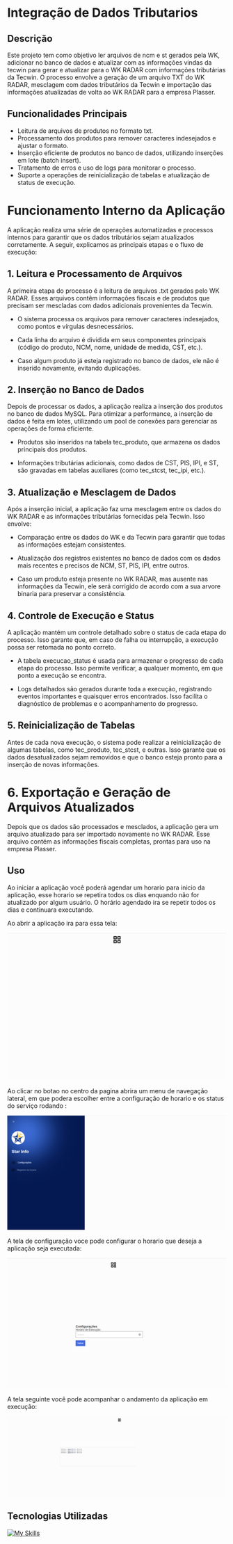 <!-- "# tecwin"  -->


<!--
ORDEM DE EXECUÇÃO MANUAL:
IMPORTNCM
IMPORTST
APIST
APIPIS
APIPISDEB
DADOSST                       
AJUSTAIPI
AJUSTAST
ATUALIZANCM
AJUSTACST
ATUALIZA 
-->
# Integração de Dados Tributarios 
## Descrição

Este projeto tem como objetivo ler arquivos de ncm e st gerados pela WK, adicionar no banco de dados e atualizar com as informações vindas da tecwin para gerar e atualizar para o WK RADAR com informações tributárias da Tecwin. O processo envolve a geração de um arquivo TXT do WK RADAR, mesclagem com dados tributários da Tecwin e importação das informações atualizadas de volta ao WK RADAR para a empresa Plasser.

## Funcionalidades Principais

* Leitura de arquivos de produtos no formato txt.
* Processamento dos produtos para remover caracteres indesejados e ajustar o formato.
* Inserção eficiente de produtos no banco de dados, utilizando inserções em lote (batch insert).
* Tratamento de erros e uso de logs para monitorar o processo.
* Suporte a operações de reinicialização de tabelas e atualização de status de execução.

# Funcionamento Interno da Aplicação

A aplicação realiza uma série de operações automatizadas e processos internos para garantir que os dados tributários sejam atualizados corretamente. A seguir, explicamos as principais etapas e o fluxo de execução:

## 1. Leitura e Processamento de Arquivos

A primeira etapa do processo é a leitura de arquivos .txt gerados pelo WK RADAR. Esses arquivos contêm informações fiscais e de produtos que precisam ser mescladas com dados adicionais provenientes da Tecwin.

* O sistema processa os arquivos para remover caracteres indesejados, como pontos e vírgulas desnecessários.

* Cada linha do arquivo é dividida em seus componentes principais (código do produto, NCM, nome, unidade de medida, CST, etc.).

* Caso algum produto já esteja registrado no banco de dados, ele não é inserido novamente, evitando duplicações. 

## 2. Inserção no Banco de Dados

Depois de processar os dados, a aplicação realiza a inserção dos produtos no banco de dados MySQL. Para otimizar a performance, a inserção de dados é feita em lotes, utilizando um pool de conexões para gerenciar as operações de forma eficiente.

* Produtos são inseridos na tabela tec_produto, que armazena os dados principais dos produtos.

* Informações tributárias adicionais, como dados de CST, PIS, IPI, e ST, são gravadas em tabelas auxiliares (como tec_stcst, tec_ipi, etc.).

## 3. Atualização e Mesclagem de Dados

Após a inserção inicial, a aplicação faz uma mesclagem entre os dados do WK RADAR e as informações tributárias fornecidas pela Tecwin. Isso envolve:

* Comparação entre os dados do WK e da Tecwin para garantir que todas as informações estejam consistentes.

* Atualização dos registros existentes no banco de dados com os dados mais recentes e precisos de NCM, ST, PIS, IPI, entre outros.

* Caso um produto esteja presente no WK RADAR, mas ausente nas informações da Tecwin, ele será corrigido de acordo com a sua arvore binaria para preservar a consistência.

## 4. Controle de Execução e Status

A aplicação mantém um controle detalhado sobre o status de cada etapa do processo. Isso garante que, em caso de falha ou interrupção, a execução possa ser retomada no ponto correto.

* A tabela execucao_status é usada para armazenar o progresso de cada etapa do processo. Isso permite verificar, a qualquer momento, em que ponto a execução se encontra.

* Logs detalhados são gerados durante toda a execução, registrando eventos importantes e quaisquer erros encontrados. Isso facilita o diagnóstico de problemas e o acompanhamento do progresso.

## 5. Reinicialização de Tabelas

Antes de cada nova execução, o sistema pode realizar a reinicialização de algumas tabelas, como tec_produto, tec_stcst, e outras. Isso garante que os dados desatualizados sejam removidos e que o banco esteja pronto para a inserção de novas informações.

# 6. Exportação e Geração de Arquivos Atualizados

Depois que os dados são processados e mesclados, a aplicação gera um arquivo atualizado para ser importado novamente no WK RADAR. Esse arquivo contém as informações fiscais completas, prontas para uso na empresa Plasser.

## Uso

Ao iniciar a aplicação você poderá agendar um horario para inicio da aplicação, esse horario se repetira todos os dias enquando não for atualizado por algum usuário.
O horário agendado ira se repetir todos os dias e continuara executando.

Ao abrir a aplicação ira para essa tela: 

![Main Page](img/Tecwin_home.png)

Ao clicar no botao no centro da pagina abrira um menu de navegação lateral, em que podera escolher entre a configuração de horario e os status do serviço rodando :

![Nav Menu](img/navbar.png)

A tela de configuração voce pode configurar o horario que deseja a aplicação seja executada:

![Configuration hour](img/configHora.png)

A tela seguinte você pode acompanhar o andamento da aplicação em execução:

![Status](img/status.png)


## Tecnologias Utilizadas

[![My Skills](https://skillicons.dev/icons?i=js,html,css,nodejs,electron,mysql)](https://skillicons.dev)